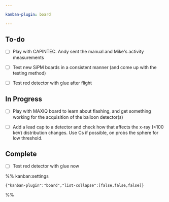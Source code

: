 ```yaml
---

kanban-plugin: board

---
```


## To-do

- [ ] Play with CAPINTEC. Andy sent the manual and Mike's activity measurements
- [ ] Test new SiPM boards in a consistent manner (and come up with the testing method)
- [ ] Test red detector with glue after flight


## In Progress

- [ ] Play with MAXIQ board to learn about flashing, and get something working for the acquisition of the balloon detector(s)
- [ ] Add a lead cap to a detector and check how that affects the x-ray (<100 keV) distribution changes. Use Cs if possible, on probs the sphere for low threshold.


## Complete

- [ ] Test red detector with glue now




%% kanban:settings
```
{"kanban-plugin":"board","list-collapse":[false,false,false]}
```
%%